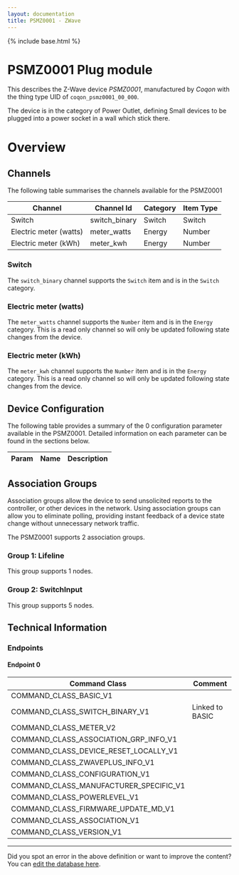 ```yaml
---
layout: documentation
title: PSMZ0001 - ZWave
---
```


{% include base.html %}

# PSMZ0001 Plug module
This describes the Z-Wave device *PSMZ0001*, manufactured by *Coqon* with the thing type UID of ```coqon_psmz0001_00_000```.

The device is in the category of Power Outlet, defining Small devices to be plugged into a power socket in a wall which stick there.

# Overview

## Channels
The following table summarises the channels available for the PSMZ0001

| Channel | Channel Id | Category | Item Type |
|---------|------------|----------|-----------|
| Switch | switch_binary | Switch | Switch | 
| Electric meter (watts) | meter_watts | Energy | Number | 
| Electric meter (kWh) | meter_kwh | Energy | Number | 

### Switch
The ```switch_binary``` channel supports the ```Switch``` item and is in the ```Switch``` category.

### Electric meter (watts)
The ```meter_watts``` channel supports the ```Number``` item and is in the ```Energy``` category. This is a read only channel so will only be updated following state changes from the device.

### Electric meter (kWh)
The ```meter_kwh``` channel supports the ```Number``` item and is in the ```Energy``` category. This is a read only channel so will only be updated following state changes from the device.



## Device Configuration
The following table provides a summary of the 0 configuration parameter available in the PSMZ0001.
Detailed information on each parameter can be found in the sections below.

| Param | Name  | Description |
|-------|-------|-------------|

## Association Groups
Association groups allow the device to send unsolicited reports to the controller, or other devices in the network. Using association groups can allow you to eliminate polling, providing instant feedback of a device state change without unnecessary network traffic.

The PSMZ0001 supports 2 association groups.

### Group 1: Lifeline

This group supports 1 nodes.

### Group 2: SwitchInput

This group supports 5 nodes.

## Technical Information

### Endpoints

#### Endpoint 0

| Command Class | Comment |
|---------------|---------|
| COMMAND_CLASS_BASIC_V1| |
| COMMAND_CLASS_SWITCH_BINARY_V1| Linked to BASIC|
| COMMAND_CLASS_METER_V2| |
| COMMAND_CLASS_ASSOCIATION_GRP_INFO_V1| |
| COMMAND_CLASS_DEVICE_RESET_LOCALLY_V1| |
| COMMAND_CLASS_ZWAVEPLUS_INFO_V1| |
| COMMAND_CLASS_CONFIGURATION_V1| |
| COMMAND_CLASS_MANUFACTURER_SPECIFIC_V1| |
| COMMAND_CLASS_POWERLEVEL_V1| |
| COMMAND_CLASS_FIRMWARE_UPDATE_MD_V1| |
| COMMAND_CLASS_ASSOCIATION_V1| |
| COMMAND_CLASS_VERSION_V1| |

---

Did you spot an error in the above definition or want to improve the content?
You can [edit the database here](http://www.cd-jackson.com/index.php/zwave/zwave-device-database/zwave-device-list/devicesummary/427).
